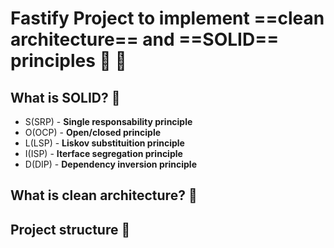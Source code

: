 # Fastify Project to implement ==clean architecture== and ==SOLID== principles :rocket: :rocket:

## What is SOLID? :memo:

 + S(SRP) - **Single responsability principle**
 + O(OCP) - **Open/closed principle**
 + L(LSP) - **Liskov substituition principle**
 + I(ISP) - **Iterface segregation principle**
 + D(DIP) - **Dependency inversion principle**


## What is clean architecture? :onion:


## Project structure :rocket:

```bash
```